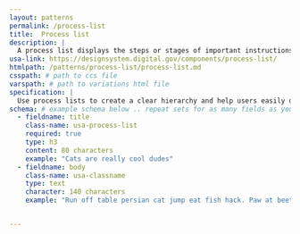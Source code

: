```yaml
---
layout: patterns
permalink: /process-list
title:  Process list
description: |
  A process list displays the steps or stages of important instructions or processes.
usa-link: https://designsystem.digital.gov/components/process-list/
htmlpath: /patterns/process-list/process-list.md
csspath: # path to ccs file
varspath: # path to variations html file
specification: |
  Use process lists to create a clear hierarchy and help users easily differentiate between individual steps or stages in a process.
schema: # example schema below .. repeat sets for as many fields as you have
  - fieldname: title
    class-name: usa-process-list
    required: true
    type: h3
    content: 80 characters
    example: "Cats are really cool dudes"
  - fieldname: body
    class-name: usa-classname
    type: text
    character: 140 characters
    example: "Run off table persian cat jump eat fish hack. Paw at beetle and eat it before it gets away demand"


---
```

<!--- if extra information is needed for this pattern, write here in Markdown. -->
<!--- to learn markdown format go to https://docs.github.com/en/github/writing-on-github/basic-writing-and-formatting-syntax -->


